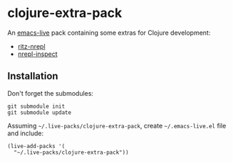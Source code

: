 # clojure-extra-pack

An [emacs-live](https://github.com/overtone/emacs-live) pack containing some extras for Clojure development:

* [ritz-nrepl](https://github.com/pallet/ritz/tree/develop/nrepl)
* [nrepl-inspect](https://github.com/vitalreactor/nrepl-inspect)

## Installation

Don't forget the submodules:

    git submodule init
    git submodule update
    
Assuming `~/.live-packs/clojure-extra-pack`, create `~/.emacs-live.el` file and include:

    (live-add-packs '(
      "~/.live-packs/clojure-extra-pack"))
